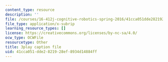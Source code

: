 ```yaml
---
content_type: resource
description: ''
file: /courses/16-412j-cognitive-robotics-spring-2016/41cca051dde2821928ef8934d14884ff_Tmhe33f9mWA.srt
file_type: application/x-subrip
learning_resource_types: []
license: https://creativecommons.org/licenses/by-nc-sa/4.0/
ocw_type: OCWFile
resourcetype: Other
title: 3play caption file
uid: 41cca051-dde2-8219-28ef-8934d14884ff
---
```

